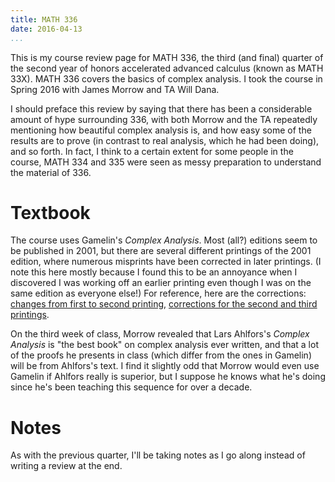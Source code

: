 ```yaml
---
title: MATH 336
date: 2016-04-13
...
```


This is my course review page for MATH 336, the third (and final)
quarter of the second year of honors accelerated advanced calculus
(known as MATH 33X).  MATH 336 covers the basics of complex analysis. I
took the course in Spring 2016 with James Morrow and TA Will Dana.

I should preface this review by saying that there has been a
considerable amount of hype surrounding 336, with both Morrow and the TA
repeatedly mentioning how beautiful complex analysis is, and how easy
some of the results are to prove (in contrast to real analysis, which he
had been doing), and so forth. In fact, I think to a certain extent for
some people in the course, MATH 334 and 335 were seen as messy
preparation to understand the material of 336.

# Textbook

The course uses Gamelin's *Complex Analysis*.  Most (all?) editions seem
to be published in 2001, but there are several different printings of
the 2001 edition, where numerous misprints have been corrected in later
printings. (I note this here mostly because I found this to be an
annoyance when I discovered I was working off an earlier printing even
though I was on the same edition as everyone else!) For reference, here
are the corrections: [changes from first to second
printing](http://www.math.ucla.edu/~twg/changes.pdf), [corrections for
the second and third printings](http://www.math.ucla.edu/~twg/errata.pdf).

On the third week of class, Morrow revealed that Lars Ahlfors's *Complex
Analysis* is "the best book" on complex analysis ever written, and that
a lot of the proofs he presents in class (which differ from the ones in
Gamelin) will be from Ahlfors's text. I find it slightly odd that Morrow
would even use Gamelin if Ahlfors really is superior, but I suppose he
knows what he's doing since he's been teaching this sequence for over a
decade.

# Notes

As with the previous quarter, I'll be taking notes as I go along instead
of writing a review at the end.

